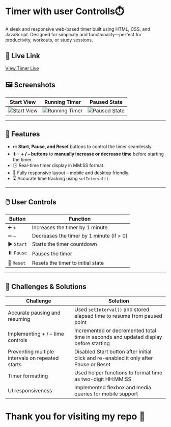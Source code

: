 # Timer  with user Controlls⏱️

A sleek and responsive web-based timer built using HTML, CSS, and JavaScript. Designed for simplicity and functionality—perfect for productivity, workouts, or study sessions.

## 🔗 Live Link

[View Timer Live](timercontrols.ccbp.tech) 


## 🖼️ Screenshots

| Start View | Running Timer | Paused State |
|------------|----------------|---------------|
| ![Start View](https://github.com/user-attachments/assets/2d3f4613-5c24-4ddc-81ea-aaa7bd4d60e0) | ![Running Timer](https://github.com/user-attachments/assets/1d910328-bb51-4819-ad1e-3f5183671382) | ![Paused State](https://github.com/user-attachments/assets/2e3c2b04-69a8-4a16-9a75-95b7ddb5621e) |


---

## 🚀 Features

- ⏯️ **Start, Pause, and Reset** buttons to control the timer seamlessly.
- ➕➖ **+ / – buttons** to **manually increase or decrease time** before starting the timer.
- 🕒 Real-time timer display in MM:SS format.
- 📱 Fully responsive layout – mobile and desktop friendly.
- ⌛ Accurate time tracking using `setInterval()`.

---

## 🖱️ User Controls

| Button | Function |
|--------|----------|
| ➕ `+` | Increases the timer by 1 minute |
| ➖ `–` | Decreases the timer by 1 minute (if > 0) |
| ▶️ `Start` | Starts the timer countdown |
| ⏸️ `Pause` | Pauses the timer |
| 🔁 `Reset` | Resets the timer to initial state |





---

## 🧠 Challenges & Solutions

| Challenge | Solution |
|----------|----------|
| Accurate pausing and resuming | Used `setInterval()` and stored elapsed time to resume from paused point |
| Implementing + / – time controls | Incremented or decremented total time in seconds and updated display before starting |
| Preventing multiple intervals on repeated starts | Disabled Start button after initial click and re-enabled it only after Pause or Reset |
| Timer formatting | Used helper functions to format time as two-digit HH:MM:SS |
| UI responsiveness | Implemented flexbox and media queries for mobile support |


# Thank you for visiting my repo 💙
